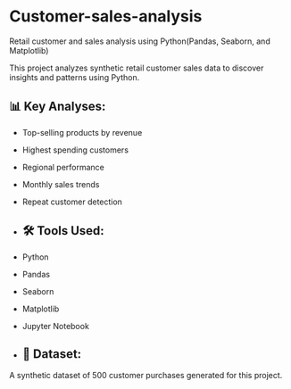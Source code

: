 # Customer-sales-analysis
Retail customer and sales analysis using Python(Pandas, Seaborn, and Matplotlib)

This project analyzes synthetic retail customer sales data to discover insights and patterns using Python.

## 📊 Key Analyses:
- Top-selling products by revenue
- Highest spending customers
- Regional performance
- Monthly sales trends
- Repeat customer detection

- ## 🛠 Tools Used:
- Python
- Pandas
- Seaborn
- Matplotlib
- Jupyter Notebook

- ## 📁 Dataset:
A synthetic dataset of 500 customer purchases generated for this project.


